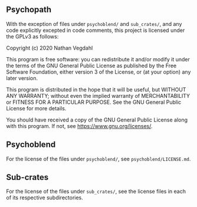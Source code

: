 ## Psychopath

With the exception of files under `psychoblend/` and `sub_crates/`, and any code explicitly excepted in code comments, this project is licensed under the GPLv3 as follows:

Copyright (c) 2020 Nathan Vegdahl

This program is free software: you can redistribute it and/or modify it under the terms of the GNU General Public License as published by the Free Software Foundation, either version 3 of the License, or (at your option) any later version.

This program is distributed in the hope that it will be useful, but WITHOUT ANY WARRANTY; without even the implied warranty of MERCHANTABILITY or FITNESS FOR A PARTICULAR PURPOSE.  See the GNU General Public License for more details.

You should have received a copy of the GNU General Public License along with this program.  If not, see <https://www.gnu.org/licenses/>.



## Psychoblend

For the license of the files under `psychoblend/`, see `psychoblend/LICENSE.md`.



## Sub-crates

For the license of the files under `sub_crates/`, see the license files in each of its respective subdirectories.
